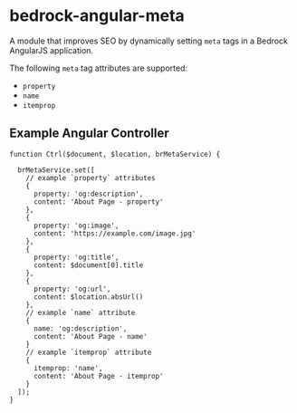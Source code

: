 # bedrock-angular-meta

A module that improves SEO by dynamically setting `meta`
tags in a Bedrock AngularJS application.

The following `meta` tag attributes are supported:
- `property`
- `name`
- `itemprop`

## Example Angular Controller
```
function Ctrl($document, $location, brMetaService) {

  brMetaService.set([
    // example `property` attributes
    {
      property: 'og:description',
      content: 'About Page - property'
    },
    {
      property: 'og:image',
      content: 'https://example.com/image.jpg'
    },
    {
      property: 'og:title',
      content: $document[0].title
    },
    {
      property: 'og:url',
      content: $location.absUrl()
    },
    // example `name` attribute
    {
      name: 'og:description',
      content: 'About Page - name'
    }
    // example `itemprop` attribute
    {
      itemprop: 'name',
      content: 'About Page - itemprop'
    }
  ]);
}
```
